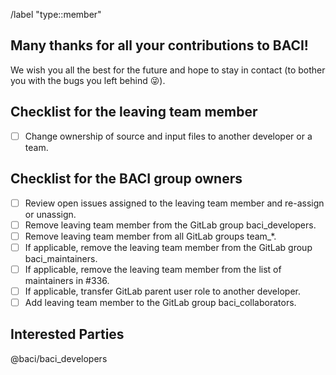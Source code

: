 <!-- Set default label -->
/label "type::member"

<!---
Fill the Title field above with "Farewell FirstName LastName".
-->

<!---
Note that anything between these delimiters is a comment that will not appear in the issue description once created. Click on the Preview tab to see what everything will look like when you submit.
-->

<!---
Assignee: Assign this issue to the leaving developer.
-->

<!---
Labels: Assign the "team" label.
-->

## Many thanks for all your contributions to BACI!

We wish you all the best for the future and hope to stay in contact (to bother you with the bugs you left behind :stuck_out_tongue_winking_eye:).

<!---
Feel free to leave a personal email address if you want to stay reachable.
-->


## Checklist for the leaving team member
<!---
Tick the box as soon as a task is completed (either by inserting an "x" in edit mode or clicking on it in view mode).
-->
- [ ] Change ownership of source and input files to another developer or a team.


## Checklist for the BACI group owners
<!---
Tick the box as soon as a task is completed (either by inserting an "x" in edit mode or clicking on it in view mode).
-->
- [ ] Review open issues assigned to the leaving team member and re-assign or unassign.
- [ ] Remove leaving team member from the GitLab group baci_developers.
- [ ] Remove leaving team member from all GitLab groups team_*.
- [ ] If applicable, remove the leaving team member from the GitLab group baci_maintainers.
- [ ] If applicable, remove the leaving team member from the list of maintainers in #336.
- [ ] If applicable, transfer GitLab parent user role to another developer.
- [ ] Add leaving team member to the GitLab group baci_collaborators.

## Interested Parties
<!---
If there's anyone particular you think should be notified, feel free to @mention them here.
-->
@baci/baci_developers
